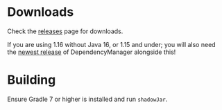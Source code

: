 # Downloads
Check the [releases](https://github.com/EnvoysDev/Envoys/releases) page for downloads.

If you are using 1.16 without Java 16, or 1.15 and under; you will also need the [newest release](https://github.com/rxdn/DependencyManager/releases/) of DependencyManager alongside this!

# Building
Ensure Gradle 7 or higher is installed and run `shadowJar`.
